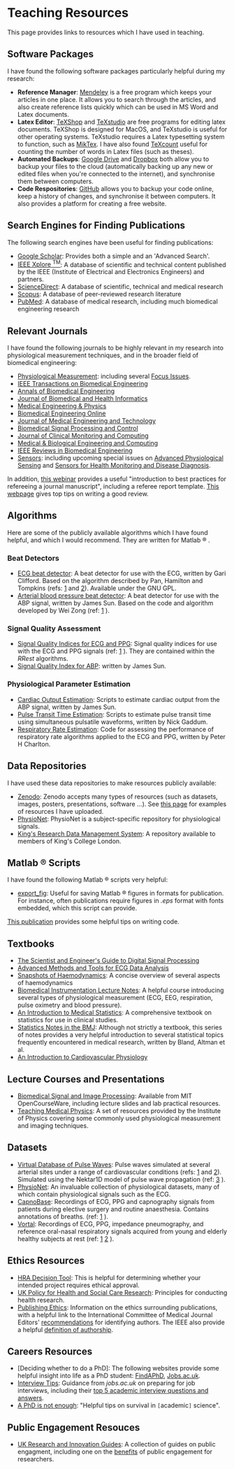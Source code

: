 # Teaching Resources

This page provides links to resources which I have used in teaching.

## Software Packages

I have found the following software packages particularly helpful during my research:

* **Reference Manager**: [Mendeley](https://www.mendeley.com/) is a free program which keeps your articles in one place. It allows you to search through the articles, and also create reference lists quickly which can be used in MS Word and Latex documents.
* **Latex Editor**: [TeXShop](https://en.wikipedia.org/wiki/TeXShop) and [TeXstudio](http://www.texstudio.org/) are free programs for editing latex documents. TeXShop is designed for MacOS, and TeXstudio is useful for other operating systems. TeXstudio requires a Latex typesetting system to function, such as [MikTex](https://miktex.org/). I have also found [TeXcount](https://www.ctan.org/tex-archive/support/texcount) useful for counting the number of words in Latex files (such as theses).
* **Automated Backups**: [Google Drive](https://www.google.com/drive/) and [Dropbox](https://www.dropbox.com/) both allow you to backup your files to the cloud (automatically backing up any new or edited files when you're connected to the internet), and synchronise them between computers.
* **Code Respositories**: [GitHub](https://github.com/) allows you to backup your code online, keep a history of changes, and synchronise it between computers. It also provides a platform for creating a free website.

## Search Engines for Finding Publications

The following search engines have been useful for finding publications:

* [Google Scholar](https://scholar.google.co.uk/): Provides both a simple and an 'Advanced Search'.
* [IEEE Xplore <sup>TM</sup>](http://ieeexplore.ieee.org/): A database of scientific and technical content published by the IEEE (Institute of Electrical and Electronics Engineers) and partners.
* [ScienceDirect](http://www.sciencedirect.com/): A database of scientific, technical and medical research
* [Scopus](https://www.scopus.com/): A database of peer-reviewed research literature
* [PubMed](https://www.ncbi.nlm.nih.gov/pubmed/): A database of medical research, including much biomedical engineering research

## Relevant Journals

I have found the following journals to be highly relevant in my research into physiological measurement techniques, and in the broader field of biomedical engineering:

* [Physiological Measurement](http://iopscience.iop.org/journal/0967-3334/): including several [Focus Issues](http://iopscience.iop.org/journal/0967-3334/page/Focus%20issues).
* [IEEE Transactions on Biomedical Engineering](https://ieeexplore.ieee.org/xpl/RecentIssue.jsp?punumber=10)
* [Annals of Biomedical Engineering](http://www.springer.com/biomed/journal/10439)
* [Journal of Biomedical and Health Informatics](http://ieeexplore.ieee.org/xpl/RecentIssue.jsp?punumber=6221020)
* [Medical Engineering & Physics](https://www.journals.elsevier.com/medical-engineering-and-physics)
* [Biomedical Engineering Online](https://biomedical-engineering-online.biomedcentral.com/)
* [Journal of Medical Engineering and Technology](http://www.tandfonline.com/loi/ijmt20)
* [Biomedical Signal Processing and Control](https://www.journals.elsevier.com/biomedical-signal-processing-and-control/)
* [Journal of Clinical Monitoring and Computing](http://www.springer.com/medicine/anesthesiology/journal/10877)
* [Medical & Biological Engineering and Computing](https://link.springer.com/journal/11517)
* [IEEE Reviews in Biomedical Engineering](http://ieeexplore.ieee.org/xpl/RecentIssue.jsp?punumber=4664312/)
* [Sensors](http://www.mdpi.com/journal/sensors): including upcoming special issues on [Advanced Physiological Sensing](http://www.mdpi.com/journal/sensors/special_issues/Advanced_Physiological_Sensing) and [Sensors for Health Monitoring and Disease Diagnosis](http://www.mdpi.com/journal/sensors/special_issues/SHMDD).

In addition, [this webinar](https://www.brighttalk.com/webcast/8013/301799/an-introduction-to-best-practices-for-refereeing-a-journal-manuscript) provides a useful "introduction to best practices for refereeing a journal manuscript", including a referee report template. [This webpage](http://www.drpaulwong.com/how-to-write-a-good-manuscript-review/) gives top tips on writing a good review.

## Algorithms

Here are some of the publicly available algorithms which I have found helpful, and which I would recommend. They are written for Matlab &reg; .

### Beat Detectors

* [ECG beat detector](http://www.mit.edu/~gari/CODE/ECGtools/ecgBag/rpeakdetect.m): A beat detector for use with the ECG, written by Gari Clifford. Based on the algorithm described by Pan, Hamilton and Tompkins (refs: [1](http://doi.org/10.1109/TBME.1985.325532) and [2](http://doi.org/10.1109/TBME.1986.325695)). Available under the GNU GPL.
* [Arterial blood pressure beat detector](https://www.physionet.org/physiotools/cardiac-output/code/2analyze/wabp.m): A beat detector for use with the ABP signal, written by James Sun. Based on the code and algorithm developed by Wei Zong (ref: [1](http://doi.org/10.1109/CIC.2003.1291140) ).

### Signal Quality Assessment

* [Signal Quality Indices for ECG and PPG](http://peterhcharlton.github.io/RRest/algorithms.html): Signal quality indices for use with the ECG and PPG signals (ref: [1](https://doi.org/10.1109/JBHI.2014.2338351) ). They are contained within the *RRest* algorithms.
* [Signal Quality Index for ABP](https://www.physionet.org/physiotools/cardiac-output/code/2analyze/jSQI.m): written by James Sun.

### Physiological Parameter Estimation

* [Cardiac Output Estimation](https://www.physionet.org/physiotools/cardiac-output/): Scripts to estimate cardiac output from the ABP signal, written by James Sun.
* [Pulse Transit Time Estimation](http://uk.mathworks.com/matlabcentral/fileexchange/37746-ttalgorithm): Scripts to estimate pulse transit time using simultaneous pulsatile waveforms, written by Nick Gaddum.
* [Respiratory Rate Estimation](http://peterhcharlton.github.io/RRest/algorithms.html): Code for assessing the performance of respiratory rate algorithms applied to the ECG and PPG, written by Peter H Charlton.


## Data Repositories

I have used these data repositories to make resources publicly available:

* [Zenodo](https://zenodo.org/): Zenodo accepts many types of resources (such as datasets, images, posters, presentations, software ...). See [this page](https://zenodo.org/search?page=1&size=20&q=%22peter%20h%20charlton%22) for examples of resources I have uploaded.
* [PhysioNet](https://www.physionet.org/): PhysioNet is a subject-specific repository for physiological signals.
* [King's Research Data Management System](https://www.kcl.ac.uk/library/researchsupport/research-data-management/Preserve-and-Share/Deposit-your-data-with-Kings3.aspx): A repository available to members of King's College London.

## Matlab &reg; Scripts

I have found the following Matlab &reg; scripts very helpful:

* [export_fig](https://uk.mathworks.com/matlabcentral/fileexchange/23629-export-fig): Useful for saving Matlab &reg; figures in formats for publication. For instance, often publications require figures in *.eps* format with fonts embedded, which this script can provide.

[This publication](http://doi.org/10.1371/journal.pbio.1001745) provides some helpful tips on writing code.

## Textbooks

* [The Scientist and Engineer's Guide to Digital Signal Processing](http://www.dspguide.com/)
* [Advanced Methods and Tools for ECG Data Analysis](http://www.robots.ox.ac.uk/~gari/ecgbook.html)
* [Snapshots of Haemodynamics](https://doi.org/10.1007/978-1-4419-6363-5): A concise overview of several aspects of haemodynamics
* [Biomedical Instrumentation Lecture Notes](https://www.robots.ox.ac.uk/~neil/teaching/lectures/med_elec/): A helpful course introducing several types of physiological measurement (ECG, EEG, respiration, pulse oximetry and blood pressure).
* [An Introduction to Medical Statistics](https://www-users.york.ac.uk/~mb55/intro/introcon.htm): A comprehensive textbook on statistics for use in clinical studies.
* [Statistics Notes in the BMJ](https://www-users.york.ac.uk/~mb55/pubs/pbstnote.htm): Although not strictly a textbook, this series of notes provides a very helpful introduction to several statistical topics frequently encountered in medical research, written by Bland, Altman et al.
* [An Introduction to Cardiovascular Physiology](https://www.sciencedirect.com/science/book/9780750610285)

## Lecture Courses and Presentations

* [Biomedical Signal and Image Processing](https://ocw.mit.edu/courses/health-sciences-and-technology/hst-582j-biomedical-signal-and-image-processing-spring-2007/index.htm): Available from MIT OpenCourseWare, including lecture slides and lab practical resources.
* [Teaching Medical Physics](http://www.iop.org/education/teacher/resources/teaching-medical-physics/page_54690.html): A set of resources provided by the Institute of Physics covering some commonly used physiological measurement and imaging techniques.

## Datasets

* [Virtual Database of Pulse Waves](http://haemod.uk/virtual-database): Pulse waves simulated at several arterial sites under a range of cardiovascular conditions (refs: [1](http://doi.org/10.1152/ajpheart.00175.2015) and [2](https://doi.org/10.1016/j.jbiomech.2016.11.001)). Simulated using the Nektar1D model of pulse wave propagation (ref: [3](https://www.researchgate.net/profile/Jordi_Alastruey/publication/256009078_Arterial_pulse_wave_haemodynamics/links/00b7d52164d5dd7b3c000000/Arterial-pulse-wave-haemodynamics.pdf) ).
* [PhysioNet](https://physionet.org/): An invaluable collection of physiological datasets, many of which contain physiological signals such as the ECG.
* [CapnoBase](http://www.capnobase.org/database/pulse-oximeter-ieee-tbme-benchmark/): Recordings of ECG, PPG and capnography signals from patients during elective surgery and routine anaesthesia. Contains annotations of breaths. (ref: [1](http://doi.org/10.1109/TBME.2013.2246160) ).
* [Vortal](http://peterhcharlton.github.io/RRest/vortal_dataset.html): Recordings of ECG, PPG, impedance pneumography, and reference oral-nasal respiratory signals acquired from young and elderly healthy subjects at rest (ref: [1](http://doi.org/10.1088/0967-3334/37/4/610) [2](http://doi.org/10.1088/1361-6579/aa670e) ).

## Ethics Resources

* [HRA Decision Tool](http://www.hra-decisiontools.org.uk/ethics/): This is helpful for determining whether your intended project requires ethical approval.
* [UK Policy for Health and Social Care Research](https://www.hra.nhs.uk/planning-and-improving-research/policies-standards-legislation/uk-policy-framework-health-social-care-research/): Principles for conducting health research.
* [Publishing Ethics](https://authorservices.wiley.com/asset/Best-Practice-Guidelines-on-Publishing-Ethics-2ed.pdf): Information on the ethics surrounding publications, with a helpful link to the International Committee of Medical Journal Editors' [recommendations](http://www.icmje.org/recommendations/browse/roles-and-responsibilities/defining-the-role-of-authors-and-contributors.html) for identifying authors. The IEEE also provide a helpful [definition of authorship](http://ieeeauthorcenter.ieee.org/publish-with-ieee/publishing-ethics/definition-of-authorship/).

## Careers Resources

* [Deciding whether to do a PhD]: The following websites provide some helpful insight into life as a PhD student: [FindAPhD](https://www.findaphd.com/advice/doing/), [Jobs.ac.uk](https://blog.jobs.ac.uk/phd-student/).
* [Interview Tips](http://www.jobs.ac.uk/careers-advice/interview-tips/): Guidance from *jobs.ac.uk* on preparing for job interviews, including their [top 5 academic interview questions and answers](http://www.jobs.ac.uk/careers-advice/interview-tips/1276/top-5-academic-interview-questions-and-answers).
* [A PhD is not enough](https://books.google.co.uk/books?id=ITOb1M1JXkUC): "Helpful tips on survival in `[`academic`]` science".

## Public Engagement Resouces

* [UK Research and Innovation Guides](https://www.ukri.org/public-engagement/research-council-partners-and-public-engagement-with-research/guides-policies-research-and-publications/): A collection of guides on public engagment, including one on the [benefits](https://www.ukri.org/files/legacy/scisoc/rcukbenefitsofpe-pdf/) of public engagement for researchers.
